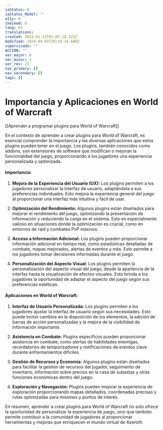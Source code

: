 ```yaml
---
iaStatus: 0
iaStatus_Model: ""
a11y: 0
checked: 0
lang: ES
translations: 
created: 2024-01-21T01:05:18.125Z
modified: 2024-04-03T20:19:14.600Z
supervisado: ""
ACCION: ""
ver_major: 0
ver_minor: 1
ver_rev: 23
nav_primary: []
nav_secondary: []
tags: []
---
```

# Importancia y Aplicaciones en World of Warcraft

[[Aprender a programar plugins para World of Warcraft]]

En el contexto de aprender a crear plugins para World of Warcraft, es esencial comprender la importancia y las diversas aplicaciones que estos plugins pueden tener en el juego. Los plugins, también conocidos como addons, son extensiones de software que modifican o mejoran la funcionalidad del juego, proporcionando a los jugadores una experiencia personalizada y optimizada.

#### Importancia:

1. **Mejora de la Experiencia del Usuario (UX):** Los plugins permiten a los jugadores personalizar la interfaz de usuario, adaptándola a sus preferencias individuales. Esto mejora la experiencia general del juego al proporcionar una interfaz más intuitiva y fácil de usar.

2. **Optimización del Rendimiento:** Algunos plugins están diseñados para mejorar el rendimiento del juego, optimizando la presentación de información y reduciendo la carga en el sistema. Esto es especialmente valioso en situaciones donde la optimización es crucial, como en entornos de raid y combates PvP masivos.

3. **Acceso a Información Adicional:** Los plugins pueden proporcionar información adicional en tiempo real, como estadísticas detalladas de combate, mapas mejorados, alertas de eventos y más. Esto permite a los jugadores tomar decisiones informadas durante el juego.

4. **Personalización del Aspecto Visual:** Los plugins permiten la personalización del aspecto visual del juego, desde la apariencia de la interfaz hasta la visualización de efectos visuales. Esto brinda a los jugadores la oportunidad de adaptar el aspecto del juego según sus preferencias estéticas.

#### Aplicaciones en World of Warcraft:

1. **Interfaz de Usuario Personalizada:** Los plugins permiten a los jugadores ajustar la interfaz de usuario según sus necesidades. Esto puede incluir cambios en la disposición de los elementos, la adición de barras de acción personalizadas y la mejora de la visibilidad de información importante.

2. **Asistencia en Combate:** Plugins específicos pueden proporcionar asistencia en combate, como alertas de habilidades enemigas, recordatorios de temporizadores y notificaciones de eventos clave durante enfrentamientos difíciles.

3. **Gestión de Recursos y Economía:** Algunos plugins están diseñados para facilitar la gestión de recursos del jugador, seguimiento de inventario, información sobre precios en la casa de subastas y otras funciones económicas dentro del juego.

4. **Exploración y Navegación:** Plugins pueden mejorar la experiencia de exploración proporcionando mapas detallados, coordenadas precisas y rutas optimizadas para misiones y puntos de interés.

En resumen, aprender a crear plugins para World of Warcraft no solo ofrece la oportunidad de personalizar la experiencia de juego, sino que también permite contribuir a la comunidad de jugadores al proporcionar herramientas y mejoras que enriquecen el mundo virtual de Azeroth.